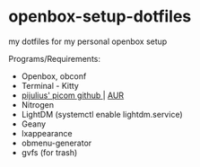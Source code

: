 # openbox-setup-dotfiles
my dotfiles for my personal openbox setup

Programs/Requirements:
<ul>
  <li>Openbox, obconf </li>
  <li> Terminal - Kitty </li>
  <li><a href=https://github.com/pijulius/picom> pijulius' picom github </a> | <a href=https://aur.archlinux.org/packages/picom-pijulius-git> AUR </a></li>
  <li>Nitrogen</li>
  <li>LightDM (systemctl enable lightdm.service)</li>
  <li>Geany</li>
  <li>lxappearance</li>
  <li>obmenu-generator</li>
  <li>gvfs (for trash)</li>
</ul>
